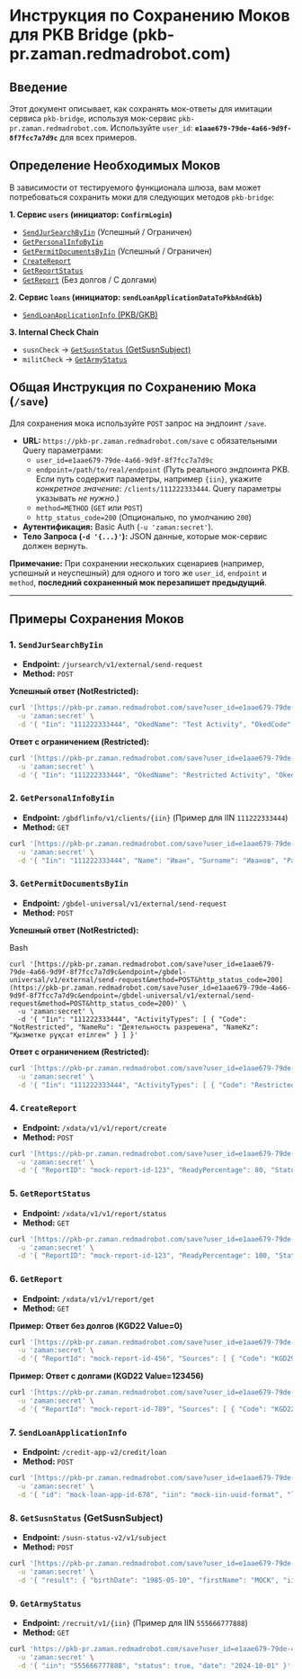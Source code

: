 # Инструкция по Сохранению Моков для PKB Bridge (pkb-pr.zaman.redmadrobot.com)

## Введение

Этот документ описывает, как сохранять мок-ответы для имитации сервиса `pkb-bridge`, используя мок-сервис `pkb-pr.zaman.redmadrobot.com`. Используйте `user_id`: **`e1aae679-79de-4a66-9d9f-8f7fcc7a7d9c`** для всех примеров.

## Определение Необходимых Моков

В зависимости от тестируемого функционала шлюза, вам может потребоваться сохранить моки для следующих методов `pkb-bridge`:

**1. Сервис `users` (инициатор: `ConfirmLogin`)**
   * [`SendJurSearchByIin`](#save-sendjursearchbyiin) (Успешный / Ограничен)
   * [`GetPersonalInfoByIin`](#save-getpersonalinfobyiin)
   * [`GetPermitDocumentsByIin`](#save-getpermitdocumentsbyiin) (Успешный / Ограничен)
   * [`CreateReport`](#save-createreport)
   * [`GetReportStatus`](#save-getreportstatus)
   * [`GetReport`](#save-getreport) (Без долгов / С долгами)

**2. Сервис `loans` (инициатор: `sendLoanApplicationDataToPkbAndGkb`)**
   * [`SendLoanApplicationInfo` (PKB/GKB)](#save-sendloanapplicationinfo)

**3. Internal Check Chain**
   * `susnCheck` -> [`GetSusnStatus` (GetSusnSubject)](#save-getsusnstatus)
   * `militCheck` -> [`GetArmyStatus`](#save-getarmystatus)

## Общая Инструкция по Сохранению Мока (`/save`)

Для сохранения мока используйте `POST` запрос на эндпоинт `/save`.

* **URL:** `https://pkb-pr.zaman.redmadrobot.com/save` с обязательными Query параметрами:
    * `user_id=e1aae679-79de-4a66-9d9f-8f7fcc7a7d9c`
    * `endpoint=/path/to/real/endpoint` (Путь реального эндпоинта PKB. Если путь содержит параметры, например `{iin}`, укажите *конкретное значение*: `/clients/111222333444`. Query параметры указывать *не нужно*.)
    * `method=METHOD` (`GET` или `POST`)
    * `http_status_code=200` (Опционально, по умолчанию `200`)
* **Аутентификация:** Basic Auth (`-u 'zaman:secret'`).
* **Тело Запроса (`-d '{...}'`):** JSON данные, которые мок-сервис должен вернуть.

**Примечание:** При сохранении нескольких сценариев (например, успешный и неуспешный) для одного и того же `user_id`, `endpoint` и `method`, **последний сохраненный мок перезапишет предыдущий**.

---

## Примеры Сохранения Моков

### <a name="save-sendjursearchbyiin"></a>1. `SendJurSearchByIin`

* **Endpoint:** `/jursearch/v1/external/send-request`
* **Method:** `POST`

**Успешный ответ (NotRestricted):**
```bash
curl '[https://pkb-pr.zaman.redmadrobot.com/save?user_id=e1aae679-79de-4a66-9d9f-8f7fcc7a7d9c&endpoint=/jursearch/v1/external/send-request&method=POST&http_status_code=200](https://pkb-pr.zaman.redmadrobot.com/save?user_id=e1aae679-79de-4a66-9d9f-8f7fcc7a7d9c&endpoint=/jursearch/v1/external/send-request&method=POST&http_status_code=200)' \
  -u 'zaman:secret' \
  -d '{ "Iin": "111222333444", "OkedName": "Test Activity", "OkedCode": "NotRestricted" }'
````

**Ответ с ограничением (Restricted):**


```bash
curl '[https://pkb-pr.zaman.redmadrobot.com/save?user_id=e1aae679-79de-4a66-9d9f-8f7fcc7a7d9c&endpoint=/jursearch/v1/external/send-request&method=POST&http_status_code=200](https://pkb-pr.zaman.redmadrobot.com/save?user_id=e1aae679-79de-4a66-9d9f-8f7fcc7a7d9c&endpoint=/jursearch/v1/external/send-request&method=POST&http_status_code=200)' \
  -u 'zaman:secret' \
  -d '{ "Iin": "111222333444", "OkedName": "Restricted Activity", "OkedCode": "Restricted" }'
```

### <a name="save-getpersonalinfobyiin"></a>2. `GetPersonalInfoByIin`

- **Endpoint:** `/gbdflinfo/v1/clients/{iin}` (Пример для IIN `111222333444`)
- **Method:** `GET`


```bash
curl '[https://pkb-pr.zaman.redmadrobot.com/save?user_id=e1aae679-79de-4a66-9d9f-8f7fcc7a7d9c&endpoint=/gbdflinfo/v1/clients/111222333444&method=GET&http_status_code=200](https://pkb-pr.zaman.redmadrobot.com/save?user_id=e1aae679-79de-4a66-9d9f-8f7fcc7a7d9c&endpoint=/gbdflinfo/v1/clients/111222333444&method=GET&http_status_code=200)' \
  -u 'zaman:secret' \
  -d '{ "Iin": "111222333444", "Name": "Иван", "Surname": "Иванов", "Patronymic": "Иванович", "EngSurname": "Ivanov", "EngName": "Ivan", "Dob": "1990-01-01", "Gender": { "Code": "1", "NameKZ": "Ер", "NameRU": "Мужчина" }, "Nationality": { "Code": "2", "NameKZ": "Қазақ", "NameRU": "Казах" }, "Citizenship": { "Code": "3", "NameKZ": "Қазақстан", "NameRU": "Казахстан" }, "LifeStatus": { "Code": "4", "NameKZ": "Тірі", "NameRU": "Жив" }, "BirthPlace": { "City": "Алматы", "Country": { "Code": "3", "NameKZ": "Қазақстан", "NameRU": "Казахстан" }, "District": { "Code": "5", "NameKZ": "Бостандық", "NameRU": "Бостандыкский" }, "Region": { "Code": "6", "NameKZ": "Алматы", "NameRU": "Алматы" } }, "Address": { "Street": "Абая", "Building": "10", "Flat": "25", "BeginDate": "2010-05-15", "Country": { "Code": "3", "NameKZ": "Қазақстан", "NameRU": "Казахстан" }, "District": { "Code": "5", "NameKZ": "Бостандық", "NameRU": "Бостандыкский" }, "Region": { "Code": "6", "NameKZ": "Алматы", "NameRU": "Алматы" } }, "AddressTemp": [ { "Type": { "Code": "1", "NameKZ": "Уақытша", "NameRU": "Временный" }, "City": "Нур-Султан", "Street": "Кунаева", "Building": "20", "Flat": "5", "BeginDate": "2022-01-01", "EndDate": "2023-01-01" } ], "Documents": [ { "Number": "123456789", "BeginDate": "2015-06-01", "EndDate": "2025-06-01", "Surname": "Иванов", "Name": "Иван", "Patronymic": "Иванович", "BirthDate": "1990-01-01", "Type": { "Code": "10", "NameKZ": "ЖСН", "NameRU": "Паспорт" }, "IssueOrg": { "Code": "20", "NameKZ": "ІІМ", "NameRU": "МВД" }, "Status": { "Code": "30", "NameKZ": "Жарамды", "NameRU": "Действителен" } } ], "PersonPhotoDates": [ { "Iin": "111222333444", "CodeTypeDock": "10", "NumDock": "123456789", "Photo": "base64encodedstring" } ] }'
```

### <a name="save-getpermitdocumentsbyiin"></a>3. `GetPermitDocumentsByIin`

- **Endpoint:** `/gbdel-universal/v1/external/send-request`
- **Method:** `POST`

**Успешный ответ (NotRestricted):**

Bash

```
curl '[https://pkb-pr.zaman.redmadrobot.com/save?user_id=e1aae679-79de-4a66-9d9f-8f7fcc7a7d9c&endpoint=/gbdel-universal/v1/external/send-request&method=POST&http_status_code=200](https://pkb-pr.zaman.redmadrobot.com/save?user_id=e1aae679-79de-4a66-9d9f-8f7fcc7a7d9c&endpoint=/gbdel-universal/v1/external/send-request&method=POST&http_status_code=200)' \
  -u 'zaman:secret' \
  -d '{ "Iin": "111222333444", "ActivityTypes": [ { "Code": "NotRestricted", "NameRu": "Деятельность разрешена", "NameKz": "Қызметке рұқсат етілген" } ] }'
```

**Ответ с ограничением (Restricted):**


```bash
curl '[https://pkb-pr.zaman.redmadrobot.com/save?user_id=e1aae679-79de-4a66-9d9f-8f7fcc7a7d9c&endpoint=/gbdel-universal/v1/external/send-request&method=POST&http_status_code=200](https://pkb-pr.zaman.redmadrobot.com/save?user_id=e1aae679-79de-4a66-9d9f-8f7fcc7a7d9c&endpoint=/gbdel-universal/v1/external/send-request&method=POST&http_status_code=200)' \
  -u 'zaman:secret' \
  -d '{ "Iin": "111222333444", "ActivityTypes": [ { "Code": "Restricted", "NameRu": "Деятельность ограничена", "NameKz": "Қызмет шектелген" } ] }'
```

### <a name="save-createreport"></a>4. `CreateReport`

- **Endpoint:** `/xdata/v1/v1/report/create`
- **Method:** `POST`


```bash
curl '[https://pkb-pr.zaman.redmadrobot.com/save?user_id=e1aae679-79de-4a66-9d9f-8f7fcc7a7d9c&endpoint=/xdata/v1/v1/report/create&method=POST&http_status_code=200](https://pkb-pr.zaman.redmadrobot.com/save?user_id=e1aae679-79de-4a66-9d9f-8f7fcc7a7d9c&endpoint=/xdata/v1/v1/report/create&method=POST&http_status_code=200)' \
  -u 'zaman:secret' \
  -d '{ "ReportID": "mock-report-id-123", "ReadyPercentage": 80, "Status": "OK" }'
```

### <a name="save-getreportstatus"></a>5. `GetReportStatus`

- **Endpoint:** `/xdata/v1/v1/report/status`
- **Method:** `GET`


```bash
curl '[https://pkb-pr.zaman.redmadrobot.com/save?user_id=e1aae679-79de-4a66-9d9f-8f7fcc7a7d9c&endpoint=/xdata/v1/v1/report/status&method=GET&http_status_code=200](https://pkb-pr.zaman.redmadrobot.com/save?user_id=e1aae679-79de-4a66-9d9f-8f7fcc7a7d9c&endpoint=/xdata/v1/v1/report/status&method=GET&http_status_code=200)' \
  -u 'zaman:secret' \
  -d '{ "ReportID": "mock-report-id-123", "ReadyPercentage": 100, "Status": "OK" }'
```

### <a name="save-getreport"></a>6. `GetReport`

- **Endpoint:** `/xdata/v1/v1/report/get`
- **Method:** `GET`

**Пример: Ответ без долгов (KGD22 Value=0)**


```bash
curl '[https://pkb-pr.zaman.redmadrobot.com/save?user_id=e1aae679-79de-4a66-9d9f-8f7fcc7a7d9c&endpoint=/xdata/v1/v1/report/get&method=GET&http_status_code=200](https://pkb-pr.zaman.redmadrobot.com/save?user_id=e1aae679-79de-4a66-9d9f-8f7fcc7a7d9c&endpoint=/xdata/v1/v1/report/get&method=GET&http_status_code=200)' \
  -u 'zaman:secret' \
  -d '{ "ReportId": "mock-report-id-456", "Sources": [ { "Code": "KGD29" }, { "Code": "KGD22", "Status": 1, "Infos": [ { "DetailsKk": [ { "Title": "Барлық берешек, оның ішінде (теңге)", "Value": "0" } ], "DetailsRu": [ { "Title": "Всего задолженности (тенге)", "Value": "0" } ] } ] } ] }'
```

**Пример: Ответ с долгами (KGD22 Value=123456)**


```bash
curl '[https://pkb-pr.zaman.redmadrobot.com/save?user_id=e1aae679-79de-4a66-9d9f-8f7fcc7a7d9c&endpoint=/xdata/v1/v1/report/get&method=GET&http_status_code=200](https://pkb-pr.zaman.redmadrobot.com/save?user_id=e1aae679-79de-4a66-9d9f-8f7fcc7a7d9c&endpoint=/xdata/v1/v1/report/get&method=GET&http_status_code=200)' \
  -u 'zaman:secret' \
  -d '{ "ReportId": "mock-report-id-789", "Sources": [ { "Code": "KGD22", "Status": 1, "Infos": [ { "DetailsKk": [ { "Title": "Барлық берешек, оның ішінде (теңге)", "Value": "123456" } ], "DetailsRu": [ { "Title": "Всего задолженности (тенге)", "Value": "123456" } ] } ] } ] }'
```

### <a name="save-sendloanapplicationinfo"></a>7. `SendLoanApplicationInfo`

- **Endpoint:** `/credit-app-v2/credit/loan`
- **Method:** `POST`


```bash
curl '[https://pkb-pr.zaman.redmadrobot.com/save?user_id=e1aae679-79de-4a66-9d9f-8f7fcc7a7d9c&endpoint=/credit-app-v2/credit/loan&method=POST&http_status_code=200](https://pkb-pr.zaman.redmadrobot.com/save?user_id=e1aae679-79de-4a66-9d9f-8f7fcc7a7d9c&endpoint=/credit-app-v2/credit/loan&method=POST&http_status_code=200)' \
  -u 'zaman:secret' \
  -d '{ "id": "mock-loan-app-id-678", "iin": "mock-iin-uuid-format", "loan_app_date": "2025-04-08 01:00:00+05", "loan_app_date_unix": 1744000800, "current_date": "2025-04-08 01:00:00+05", "current_date_unix": 1744000800 }'
```

### <a name="save-getsusnstatus"></a>8. `GetSusnStatus` (GetSusnSubject)

- **Endpoint:** `/susn-status-v2/v1/subject`
- **Method:** `POST`


```bash
curl '[https://pkb-pr.zaman.redmadrobot.com/save?user_id=e1aae679-79de-4a66-9d9f-8f7fcc7a7d9c&endpoint=/susn-status-v2/v1/subject&method=POST&http_status_code=200](https://pkb-pr.zaman.redmadrobot.com/save?user_id=e1aae679-79de-4a66-9d9f-8f7fcc7a7d9c&endpoint=/susn-status-v2/v1/subject&method=POST&http_status_code=200)' \
  -u 'zaman:secret' \
  -d '{ "result": { "birthDate": "1985-05-10", "firstName": "MOCK", "iin": "sender_iin", "secondName": "MOCK", "surname": "MOCK", "signature": { "signatureValue": "mock_signature" }, "status": [ { "statusCode": 1, "statusNameRu": "Mock Статус Активен", "statusDstart": "2020-01-01", "statusDend": "2025-12-31" } ] } }'
```

### <a name="save-getarmystatus"></a>9. `GetArmyStatus`

- **Endpoint:** `/recruit/v1/{iin}` (Пример для IIN `555666777888`)
- **Method:** `GET`


```bash
curl 'https://pkb-pr.zaman.redmadrobot.com/save?user_id=e1aae679-79de-4a66-9d9f-8f7fcc7a7d9c&endpoint=/recruit/v1/555666777888&method=GET&http_status_code=200' \
  -u 'zaman:secret' \
  -d '{ "iin": "555666777888", "status": true, "date": "2024-10-01" }'
```
